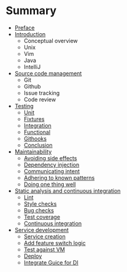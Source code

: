 # Summary

* [Preface](preface.md)
* [Introduction](introduction.md)
   * Conceptual overview
   * Unix
   * Vim
   * Java
   * IntelliJ
* [Source code management](source.md)
   * Git
   * Github
   * Issue tracking
   * Code review
* [Testing](testing/README.md)
   * [Unit](testing/unit.md)
   * [Fixtures](testing/fixtures.md)
   * [Integration](testing/integration.md)
   * [Functional](testing/functional.md)
   * [Githooks](testing/hooks.md)
   * [Conclusion](testing/conclusion.md)
* [Maintainability](maintainability/README.md)
   * [Avoiding side effects](maintainability/functional.md)
   * [Dependency injection](maintainability/di.md)
   * [Communicating intent](maintainability/intent.md)
   * [Adhering to known patterns](maintainability/patterns.md)
   * [Doing one thing well](maintainability/srp.md)
* [Static analysis and continuous integration](static/README.md)
   * [Lint](static/lint.md)
   * [Style checks](static/style.md)
   * [Bug checks](static/bugs.md)
   * [Test coverage](static/coverage.md)
   * [Continuous integration](static/ci.md)
* [Service development](service/README.md)
   * [Service creation](service/create.md)
   * [Add feature switch logic](service/add.md)
   * [Test against VM](service/vm.md)
   * [Deploy](service/deploy.md)
   * [Integrate Guice for DI](service/di.md)